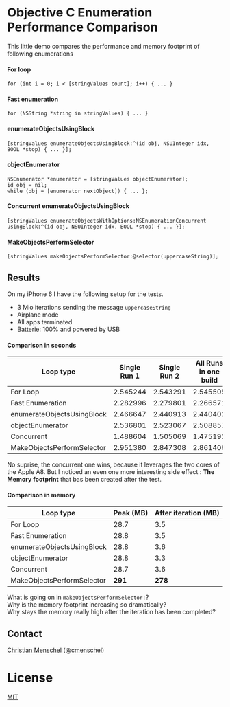 # Objective C Enumeration Performance Comparison
This little demo compares the performance and memory footprint of following enumerations
#### For loop
```objc
for (int i = 0; i < [stringValues count]; i++) { ... }
  ```
#### Fast enumeration
```objc
for (NSString *string in stringValues) { ... }
  ```

#### enumerateObjectsUsingBlock
```objc
[stringValues enumerateObjectsUsingBlock:^(id obj, NSUInteger idx, BOOL *stop) { ... }];
```

#### objectEnumerator
```objc
NSEnumerator *enumerator = [stringValues objectEnumerator];
id obj = nil;
while (obj = [enumerator nextObject]) { ... };
```

#### Concurrent enumerateObjectsUsingBlock
```objc
[stringValues enumerateObjectsWithOptions:NSEnumerationConcurrent usingBlock:^(id obj, NSUInteger idx, BOOL *stop) { ... }];
```

#### MakeObjectsPerformSelector
```objc
[stringValues makeObjectsPerformSelector:@selector(uppercaseString)];
```

## Results
On my iPhone 6 I have the following setup for the tests.
* 3 Mio iterations sending the message `uppercaseString`
* Airplane mode
* All apps terminated
* Batterie: 100% and powered by USB

#### Comparison in seconds

| Loop type                  | Single Run 1 |   Single Run 2   |   All Runs in one build  |
|----------------------------|--------------|------------------|--------------------------|
| For Loop                   | 2.545244     |   2.543291       | 2.545505                 |
| Fast Enumeration           | 2.282996     |   2.279801       | 2.266571                 |
| enumerateObjectsUsingBlock | 2.466647     |   2.440913       |  2.440402                |
| objectEnumerator           | 2.536801     |   2.523067       |  2.508857                |
| Concurrent                 | 1.488604     |   1.505069       |  1.475192                |
| MakeObjectsPerformSelector | 2.951380     |   2.847308       |   2.861406               |


No suprise, the concurrent one wins, because it leverages the two cores of the Apple A8.
But I noticed an even one more interesting side effect : **The Memory footprint** that bas been created after the test.

#### Comparison in memory
| Loop type                  | Peak (MB) | After iteration (MB) |
|----------------------------|-----------|----------------|
| For Loop                   | 28.7       |   3.5         |
| Fast Enumeration           | 28.8       |   3.5         |
| enumerateObjectsUsingBlock | 28.8       |   3.6         |
| objectEnumerator           | 28.8       |   3.3         |
| Concurrent                 | 28.7       |   3.6         |
| MakeObjectsPerformSelector | **291**    |  **278**     |

What is going on in `makeObjectsPerformSelector:`? <br>
Why is the memory footprint increasing so dramatically? <br>
Why stays the memory really high after the iteration has been completed?


## Contact
[Christian Menschel](http://github.com/tapwork) ([@cmenschel](https://twitter.com/cmenschel))

# License
[MIT](LICENSE.md)
